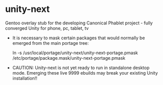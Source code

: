 unity-next
==========

Gentoo overlay stub for the developing Canonical Phablet project - fully converged Unity for phone, pc, tablet, tv

* It is necessary to mask certain packages that would normally be emerged from the main portage tree:

	ln -s /usr/local/portage/unity-next/unity-next-portage.pmask /etc/portage/package.mask/unity-next-portage.pmask

* CAUTION: Unity-next is not yet ready to run in standalone desktop mode. Emerging these live 9999 ebuilds may break your existing Unity installation!!
